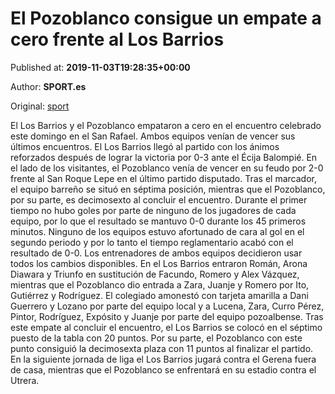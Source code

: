 
# El Pozoblanco consigue un empate a cero frente al Los Barrios

Published at: **2019-11-03T19:28:35+00:00**

Author: **SPORT.es**

Original: [sport](https://www.sport.es/es/noticias/tercera-division/el-pozoblanco-consigue-un-empate-a-cero-frente-al-los-barrios-7713056)

El Los Barrios y el Pozoblanco empataron a cero en el encuentro celebrado este domingo en el San Rafael. Ambos equipos venían de vencer sus últimos encuentros. El Los Barrios llegó al partido con los ánimos reforzados después de lograr la victoria por 0-3 ante el Écija Balompié. En el lado de los visitantes, el Pozoblanco venía de vencer en su feudo por 2-0 frente al San Roque Lepe en el último partido disputado. Tras el marcador, el equipo barreño se situó en séptima posición, mientras que el Pozoblanco, por su parte, es decimosexto al concluir el encuentro.
Durante el primer tiempo no hubo goles por parte de ninguno de los jugadores de cada equipo, por lo que el resultado se mantuvo 0-0 durante los 45 primeros minutos.
Ninguno de los equipos estuvo afortunado de cara al gol en el segundo periodo y por lo tanto el tiempo reglamentario acabó con el resultado de 0-0.
Los entrenadores de ambos equipos decidieron usar todos los cambios disponibles. En el Los Barrios entraron Román, Arona Diawara y Triunfo en sustitución de Facundo, Romero y Alex Vázquez, mientras que el Pozoblanco dio entrada a Zara, Juanje y Romero por Ito, Gutiérrez y Rodríguez.
El colegiado amonestó con tarjeta amarilla a Dani Guerrero y Lozano por parte del equipo local y a Lucena, Zara, Curro Pérez, Pintor, Rodríguez, Expósito y Juanje por parte del equipo pozoalbense.
Tras este empate al concluir el encuentro, el Los Barrios se colocó en el séptimo puesto de la tabla con 20 puntos. Por su parte, el Pozoblanco con este punto consiguió la decimosexta plaza con 11 puntos al finalizar el partido.
En la siguiente jornada de liga el Los Barrios jugará contra el Gerena fuera de casa, mientras que el Pozoblanco se enfrentará en su estadio contra el Utrera.
